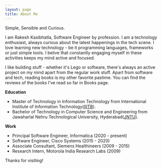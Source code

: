 ```yaml
---
layout: page
title: About Me
---
```


<p class="message">
  Simple, Sensible and Curious.
</p>

I am Rakesh Kasibhatla, Software Engineer by profession. I am a technology enthusiast, always curious about the latest happenings in the tech scene. I love learning new technology - be it programming languages, frameworks or just simple tools. I belive that constantly engaging myself in these activities keeps my mind active and focused.

I like building stuff - whether it's Lego or software, there's always an active project on my mind apart from the regular work stuff. Apart from software and tech, reading books is my other favorite pastime. You can find the reviews of the books I've read so far in Books page.


<i class="fa fa-institution"></i> **Education**
- Master of Technology in Information Technology from International Institute of Information Technology([IIITB](https://www.iiitb.ac.in/)).
- Bachelor of Technology in Computer Science and Engineering from Jawaharlal Nehru Technological University, Hyderabad([JNTU](https://jntuh.ac.in/)).

<i class="fa fa-code"></i> **Work**
- Principal Software Engineer, Informatica (2020 - present)
- Software Engineer, Cisco Systems (2015 - 2020)
- Associate Consultant, Siemens Healthineers (2009 - 2015)
- Research Intern, Motorola India Research Labs (2009)

Thanks for visiting!
